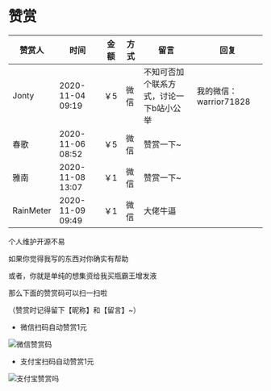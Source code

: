 # 赞赏

| 赞赏人 | 时间 | 金额 | 方式 | 留言 | 回复
| ---------- | -------------- | -------------- | -------------- | -------------- | -------------- |
| Jonty | 2020-11-04 09:19 | ￥5 | 微信 | 不知可否加个联系方式，讨论一下b站小公举 | 我的微信：warrior71828 |
| 春歌 | 2020-11-06 08:52 | ￥5 | 微信 | 赞赏一下~ |  |
| 雅南 | 2020-11-08 13:07 | ￥1 | 微信 | 赞赏一下~ |  |
| RainMeter | 2020-11-09 09:49 | ￥1 | 微信 | 大佬牛逼 |  |


个人维护开源不易

如果你觉得我写的东西对你确实有帮助

或者，你就是单纯的想集资给我买瓶霸王增发液

那么下面的赞赏码可以扫一扫啦

（赞赏时记得留下【昵称】和【留言】~）

* 微信扫码自动赞赏1元

![微信赞赏码](https://www.cnblogs.com/images/cnblogs_com/RayWang/1490646/o_%e5%be%ae%e4%bf%a1%e8%b5%9e%e8%b5%8f%e7%a0%81.jpg)

* 支付宝扫码自动赞赏1元

![支付宝赞赏吗](https://img2018.cnblogs.com/blog/1327955/201907/1327955-20190722174147547-1575068076.jpg)
